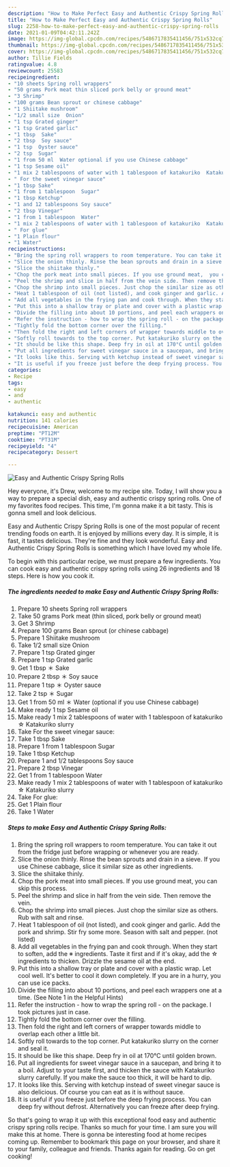 ```yaml
---
description: "How to Make Perfect Easy and Authentic Crispy Spring Rolls"
title: "How to Make Perfect Easy and Authentic Crispy Spring Rolls"
slug: 2258-how-to-make-perfect-easy-and-authentic-crispy-spring-rolls
date: 2021-01-09T04:42:11.242Z
image: https://img-global.cpcdn.com/recipes/5486717835411456/751x532cq70/easy-and-authentic-crispy-spring-rolls-recipe-main-photo.jpg
thumbnail: https://img-global.cpcdn.com/recipes/5486717835411456/751x532cq70/easy-and-authentic-crispy-spring-rolls-recipe-main-photo.jpg
cover: https://img-global.cpcdn.com/recipes/5486717835411456/751x532cq70/easy-and-authentic-crispy-spring-rolls-recipe-main-photo.jpg
author: Tillie Fields
ratingvalue: 4.8
reviewcount: 25583
recipeingredient:
- "10 sheets Spring roll wrappers"
- "50 grams Pork meat thin sliced pork belly or ground meat"
- "3 Shrimp"
- "100 grams Bean sprout or chinese cabbage"
- "1 Shiitake mushroom"
- "1/2 small size  Onion"
- "1 tsp Grated ginger"
- "1 tsp Grated garlic"
- "1 tbsp  Sake"
- "2 tbsp  Soy sauce"
- "1 tsp  Oyster sauce"
- "2 tsp  Sugar"
- "1 from 50 ml  Water optional if you use Chinese cabbage"
- "1 tsp Sesame oil"
- "1 mix 2 tablespoons of water with 1 tablespoon of katakuriko  Katakuriko slurry"
- " For the sweet vinegar sauce"
- "1 tbsp Sake"
- "1 from 1 tablespoon  Sugar"
- "1 tbsp Ketchup"
- "1 and 12 tablespoons Soy sauce"
- "2 tbsp Vinegar"
- "1 from 1 tablespoon  Water"
- "1 mix 2 tablespoons of water with 1 tablespoon of katakuriko  Katakuriko slurry"
- " For glue"
- "1 Plain flour"
- "1 Water"
recipeinstructions:
- "Bring the spring roll wrappers to room temperature. You can take it out from the fridge just before wrapping or whenever you are ready."
- "Slice the onion thinly. Rinse the bean sprouts and drain in a sieve. If you use Chinese cabbage, slice it similar size as other ingredients."
- "Slice the shiitake thinly."
- "Chop the pork meat into small pieces. If you use ground meat,  you can skip this process."
- "Peel the shrimp and slice in half from the vein side. Then remove the vein."
- "Chop the shrimp into small pieces. Just chop the similar size as others. Rub with salt and rinse."
- "Heat 1 tablespoon of oil (not listed), and cook ginger and garlic. Add the pork and shrimp. Stir fry some more. Season with salt and pepper. (not listed)"
- "Add all vegetables in the frying pan and cook through. When they start to soften, add the ※ ingredients. Taste it first and if it&#39;s okay, add the ☆ ingredients to thicken. Drizzle the sesame oil at the end."
- "Put this into a shallow tray or plate and cover with a plastic wrap. Let cool well. It&#39;s better to cool it down completely. If you are in a hurry, you can use ice packs."
- "Divide the filling into about 10 portions, and peel each wrappers one at a time. (See Note 1 in the Helpful Hints)"
- "Refer the instruction - how to wrap the spring roll - on the package. I took pictures just in case."
- "Tightly fold the bottom corner over the filling."
- "Then fold the right and left corners of wrapper towards middle to overlap each other a little bit."
- "Softly roll towards to the top corner. Put katakuriko slurry on the corner and seal it."
- "It should be like this shape. Deep fry in oil at 170°C until golden brown."
- "Put all ingredients for sweet vinegar sauce in a saucepan, and bring it to a boil. Adjust to your taste first, and thicken the sauce with Katakuriko slurry carefully. If you make the sauce too thick, it will be hard to dip."
- "It looks like this. Serving with ketchup instead of sweet vinegar sauce is also delicious. Of course you can eat as it is without sauce."
- "It is useful if you freeze just before the deep frying process. You can deep fry without defrost. Alternatively you can freeze after deep frying."
categories:
- Recipe
tags:
- easy
- and
- authentic

katakunci: easy and authentic 
nutrition: 141 calories
recipecuisine: American
preptime: "PT12M"
cooktime: "PT31M"
recipeyield: "4"
recipecategory: Dessert

---
```



![Easy and Authentic Crispy Spring Rolls](https://img-global.cpcdn.com/recipes/5486717835411456/751x532cq70/easy-and-authentic-crispy-spring-rolls-recipe-main-photo.jpg)

Hey everyone, it's Drew, welcome to my recipe site. Today, I will show you a way to prepare a special dish, easy and authentic crispy spring rolls. One of my favorites food recipes. This time, I'm gonna make it a bit tasty. This is gonna smell and look delicious.



Easy and Authentic Crispy Spring Rolls is one of the most popular of recent trending foods on earth. It is enjoyed by millions every day. It is simple, it is fast, it tastes delicious. They're fine and they look wonderful. Easy and Authentic Crispy Spring Rolls is something which I have loved my whole life.


To begin with this particular recipe, we must prepare a few ingredients. You can cook easy and authentic crispy spring rolls using 26 ingredients and 18 steps. Here is how you cook it.

<!--inarticleads1-->

##### The ingredients needed to make Easy and Authentic Crispy Spring Rolls:

1. Prepare 10 sheets Spring roll wrappers
1. Take 50 grams Pork meat (thin sliced, pork belly or ground meat)
1. Get 3 Shrimp
1. Prepare 100 grams Bean sprout (or chinese cabbage)
1. Prepare 1 Shiitake mushroom
1. Take 1/2 small size  Onion
1. Prepare 1 tsp Grated ginger
1. Prepare 1 tsp Grated garlic
1. Get 1 tbsp ＊ Sake
1. Prepare 2 tbsp ＊ Soy sauce
1. Prepare 1 tsp ＊ Oyster sauce
1. Take 2 tsp ＊ Sugar
1. Get 1 from 50 ml ＊ Water (optional if you use Chinese cabbage)
1. Make ready 1 tsp Sesame oil
1. Make ready 1 mix 2 tablespoons of water with 1 tablespoon of katakuriko ☆ Katakuriko slurry
1. Take  For the sweet vinegar sauce:
1. Take 1 tbsp Sake
1. Prepare 1 from 1 tablespoon  Sugar
1. Take 1 tbsp Ketchup
1. Prepare 1 and 1/2 tablespoons Soy sauce
1. Prepare 2 tbsp Vinegar
1. Get 1 from 1 tablespoon  Water
1. Make ready 1 mix 2 tablespoons of water with 1 tablespoon of katakuriko ☆ Katakuriko slurry
1. Take  For glue:
1. Get 1 Plain flour
1. Take 1 Water




<!--inarticleads2-->

##### Steps to make Easy and Authentic Crispy Spring Rolls:

1. Bring the spring roll wrappers to room temperature. You can take it out from the fridge just before wrapping or whenever you are ready.
1. Slice the onion thinly. Rinse the bean sprouts and drain in a sieve. If you use Chinese cabbage, slice it similar size as other ingredients.
1. Slice the shiitake thinly.
1. Chop the pork meat into small pieces. If you use ground meat,  you can skip this process.
1. Peel the shrimp and slice in half from the vein side. Then remove the vein.
1. Chop the shrimp into small pieces. Just chop the similar size as others. Rub with salt and rinse.
1. Heat 1 tablespoon of oil (not listed), and cook ginger and garlic. Add the pork and shrimp. Stir fry some more. Season with salt and pepper. (not listed)
1. Add all vegetables in the frying pan and cook through. When they start to soften, add the ※ ingredients. Taste it first and if it&#39;s okay, add the ☆ ingredients to thicken. Drizzle the sesame oil at the end.
1. Put this into a shallow tray or plate and cover with a plastic wrap. Let cool well. It&#39;s better to cool it down completely. If you are in a hurry, you can use ice packs.
1. Divide the filling into about 10 portions, and peel each wrappers one at a time. (See Note 1 in the Helpful Hints)
1. Refer the instruction - how to wrap the spring roll - on the package. I took pictures just in case.
1. Tightly fold the bottom corner over the filling.
1. Then fold the right and left corners of wrapper towards middle to overlap each other a little bit.
1. Softly roll towards to the top corner. Put katakuriko slurry on the corner and seal it.
1. It should be like this shape. Deep fry in oil at 170°C until golden brown.
1. Put all ingredients for sweet vinegar sauce in a saucepan, and bring it to a boil. Adjust to your taste first, and thicken the sauce with Katakuriko slurry carefully. If you make the sauce too thick, it will be hard to dip.
1. It looks like this. Serving with ketchup instead of sweet vinegar sauce is also delicious. Of course you can eat as it is without sauce.
1. It is useful if you freeze just before the deep frying process. You can deep fry without defrost. Alternatively you can freeze after deep frying.




So that's going to wrap it up with this exceptional food easy and authentic crispy spring rolls recipe. Thanks so much for your time. I am sure you will make this at home. There is gonna be interesting food at home recipes coming up. Remember to bookmark this page on your browser, and share it to your family, colleague and friends. Thanks again for reading. Go on get cooking!

